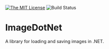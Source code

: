 [![The MIT License](https://img.shields.io/badge/license-MIT-orange.svg?style=flat-square)](http://opensource.org/licenses/MIT)
![Build Status](https://smack0007.visualstudio.com/_apis/public/build/definitions/772b717c-bef7-44f8-8515-08f281a89fa7/5/badge)

# ImageDotNet

A library for loading and saving images in .NET.
